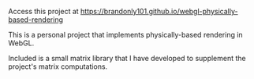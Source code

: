 Access this project at https://brandonly101.github.io/webgl-physically-based-rendering

This is a personal project that implements physically-based rendering in WebGL.

Included is a small matrix library that I have developed to supplement the project's matrix computations.


